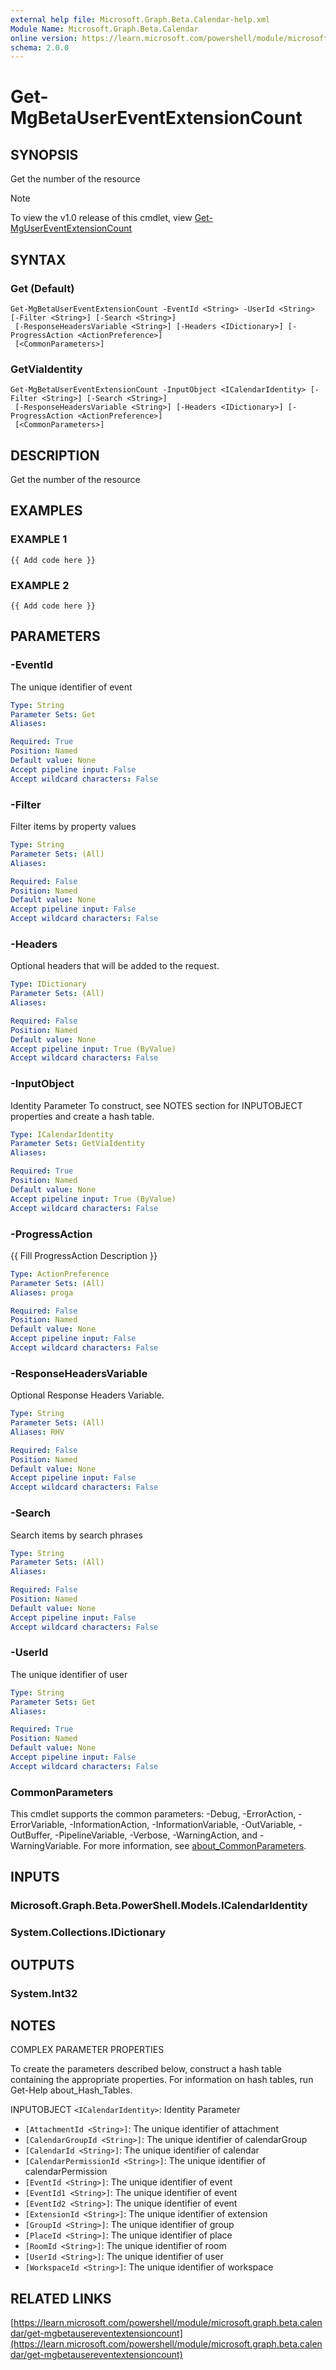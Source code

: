 ```yaml
---
external help file: Microsoft.Graph.Beta.Calendar-help.xml
Module Name: Microsoft.Graph.Beta.Calendar
online version: https://learn.microsoft.com/powershell/module/microsoft.graph.beta.calendar/get-mgbetausereventextensioncount
schema: 2.0.0
---
```


# Get-MgBetaUserEventExtensionCount

## SYNOPSIS
Get the number of the resource

> [!NOTE]
> To view the v1.0 release of this cmdlet, view [Get-MgUserEventExtensionCount](/powershell/module/Microsoft.Graph.Calendar/Get-MgUserEventExtensionCount?view=graph-powershell-1.0)

## SYNTAX

### Get (Default)
```
Get-MgBetaUserEventExtensionCount -EventId <String> -UserId <String> [-Filter <String>] [-Search <String>]
 [-ResponseHeadersVariable <String>] [-Headers <IDictionary>] [-ProgressAction <ActionPreference>]
 [<CommonParameters>]
```

### GetViaIdentity
```
Get-MgBetaUserEventExtensionCount -InputObject <ICalendarIdentity> [-Filter <String>] [-Search <String>]
 [-ResponseHeadersVariable <String>] [-Headers <IDictionary>] [-ProgressAction <ActionPreference>]
 [<CommonParameters>]
```

## DESCRIPTION
Get the number of the resource

## EXAMPLES

### EXAMPLE 1
```
{{ Add code here }}
```

### EXAMPLE 2
```
{{ Add code here }}
```

## PARAMETERS

### -EventId
The unique identifier of event

```yaml
Type: String
Parameter Sets: Get
Aliases:

Required: True
Position: Named
Default value: None
Accept pipeline input: False
Accept wildcard characters: False
```

### -Filter
Filter items by property values

```yaml
Type: String
Parameter Sets: (All)
Aliases:

Required: False
Position: Named
Default value: None
Accept pipeline input: False
Accept wildcard characters: False
```

### -Headers
Optional headers that will be added to the request.

```yaml
Type: IDictionary
Parameter Sets: (All)
Aliases:

Required: False
Position: Named
Default value: None
Accept pipeline input: True (ByValue)
Accept wildcard characters: False
```

### -InputObject
Identity Parameter
To construct, see NOTES section for INPUTOBJECT properties and create a hash table.

```yaml
Type: ICalendarIdentity
Parameter Sets: GetViaIdentity
Aliases:

Required: True
Position: Named
Default value: None
Accept pipeline input: True (ByValue)
Accept wildcard characters: False
```

### -ProgressAction
{{ Fill ProgressAction Description }}

```yaml
Type: ActionPreference
Parameter Sets: (All)
Aliases: proga

Required: False
Position: Named
Default value: None
Accept pipeline input: False
Accept wildcard characters: False
```

### -ResponseHeadersVariable
Optional Response Headers Variable.

```yaml
Type: String
Parameter Sets: (All)
Aliases: RHV

Required: False
Position: Named
Default value: None
Accept pipeline input: False
Accept wildcard characters: False
```

### -Search
Search items by search phrases

```yaml
Type: String
Parameter Sets: (All)
Aliases:

Required: False
Position: Named
Default value: None
Accept pipeline input: False
Accept wildcard characters: False
```

### -UserId
The unique identifier of user

```yaml
Type: String
Parameter Sets: Get
Aliases:

Required: True
Position: Named
Default value: None
Accept pipeline input: False
Accept wildcard characters: False
```

### CommonParameters
This cmdlet supports the common parameters: -Debug, -ErrorAction, -ErrorVariable, -InformationAction, -InformationVariable, -OutVariable, -OutBuffer, -PipelineVariable, -Verbose, -WarningAction, and -WarningVariable. For more information, see [about_CommonParameters](http://go.microsoft.com/fwlink/?LinkID=113216).

## INPUTS

### Microsoft.Graph.Beta.PowerShell.Models.ICalendarIdentity
### System.Collections.IDictionary
## OUTPUTS

### System.Int32
## NOTES
COMPLEX PARAMETER PROPERTIES

To create the parameters described below, construct a hash table containing the appropriate properties.
For information on hash tables, run Get-Help about_Hash_Tables.

INPUTOBJECT `<ICalendarIdentity>`: Identity Parameter
  - `[AttachmentId <String>]`: The unique identifier of attachment
  - `[CalendarGroupId <String>]`: The unique identifier of calendarGroup
  - `[CalendarId <String>]`: The unique identifier of calendar
  - `[CalendarPermissionId <String>]`: The unique identifier of calendarPermission
  - `[EventId <String>]`: The unique identifier of event
  - `[EventId1 <String>]`: The unique identifier of event
  - `[EventId2 <String>]`: The unique identifier of event
  - `[ExtensionId <String>]`: The unique identifier of extension
  - `[GroupId <String>]`: The unique identifier of group
  - `[PlaceId <String>]`: The unique identifier of place
  - `[RoomId <String>]`: The unique identifier of room
  - `[UserId <String>]`: The unique identifier of user
  - `[WorkspaceId <String>]`: The unique identifier of workspace

## RELATED LINKS

[https://learn.microsoft.com/powershell/module/microsoft.graph.beta.calendar/get-mgbetausereventextensioncount](https://learn.microsoft.com/powershell/module/microsoft.graph.beta.calendar/get-mgbetausereventextensioncount)




